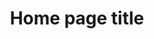 ---
layout: "../layouts/HomeLayout.astro"
title: "Home page title"
desc: "Home page description"
hero:
    title: "Hi, I am John, Creative Technologist"
    desc: "Amet minim mollit non deserunt ullamco est sit aliqua dolor do amet sint. Velit officia consequat duis enim velit mollit. Exercitation veniam consequat sunt nostrud amet."
    cta: "Download Resume"
---